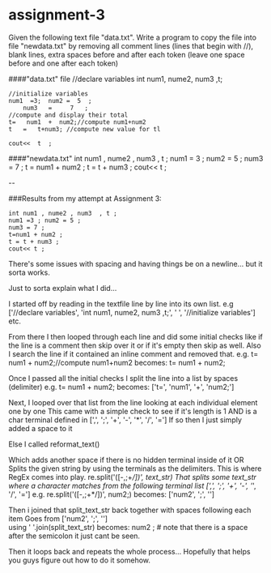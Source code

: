 # assignment-3

Given the following text file "data.txt". Write a program to copy the file into file "newdata.txt" by removing all comment lines (lines that begin with //), blank lines, extra spaces before and after each token (leave one space before and one after each token)

####"data.txt" file
    //declare variables
    int   num1,   nume2, num3 ,t;
    
    //initialize variables 
    num1  =3;  num2 =  5  ;
    	num3   =     7   ;
    //compute and display their total
    t=   num1  +  num2;//compute num1+num2
    t   =   t+num3; //compute new value for tl
    
    cout<<  t  ;
    
####"newdata.txt"
    int num1 , nume2 , num3 , t ;
    num1 = 3 ;
    num2 = 5 ;
    num3 = 7 ;
    t = num1 + num2 ;
    t = t + num3 ;
    cout<< t ;    
    
    
--

###Results from my attempt at Assignment 3:

    int num1 , nume2 , num3  , t ; 
    num1 =3 ; num2 = 5 ; 
    num3 = 7 ; 
    t=num1 + num2 ; 
    t = t + num3 ; 
    cout<< t ; 
    
There's some issues with spacing and having things be on a newline... but it sorta works.

Just to sorta explain what I did... 

I started off by reading in the textfile line by line into its own list.
    e.g ['//declare variables', 'int   num1,   nume2, num3 ,t;', '           ', '//initialize variables'] etc.

From there I then looped through each line and did some initial checks like if the line is a comment then skip over it or if it's empty then skip as well. Also I search the line if it contained an inline comment and removed that.
    e.g. 
    t=   num1  +  num2;//compute num1+num2
    becomes:
    t=   num1  +  num2;
    
Once I passed all the initial checks I split the line into a list by spaces (delimiter)
    e.g.
    t=   num1  +  num2;
    becomes:
    ['t=', 'num1', '+', 'num2;']
    
Next, I looped over that list from the line looking at each individual element one by one
This came with a simple check to see if it's length is 1 AND is a char terminal defined in [',', ';', '+', '-', '*', '/', '=']
If so then I just simply added a space to it

Else
I called reformat_text()

Which adds another space if there is no hidden terminal inside of it 
OR
Splits the given string by using the terminals as the delimiters. This is where RegEx comes into play.
    re.split('([-,;+*\/])', text_str)
That splits some text_str where a character matches from the following terminal list [',', ';', '+', '-', '*', '/', '='] 
    e.g.
    re.split('([-,;+*\/])', num2;)
    becomes:
    ['num2', ';', '']  
    
Then i joined that split_text_str back together with spaces following each item
    Goes from ['num2', ';', '']  
    using ' '.join(split_text_str)
    becomes: num2 ; 
    # note that there is a space after the semicolon it just cant be seen.
    
Then it loops back and repeats the whole process... Hopefully that helps you guys figure out how to do it somehow.
    

